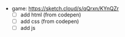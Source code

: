 - game: https://sketch.cloud/s/qQrxn/KYnQZr
  - [ ] add html (from codepen)
  - [ ] add css (from codepen)
  - [ ] add js